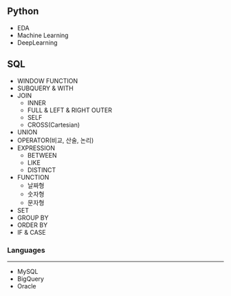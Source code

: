 ## Python
- EDA
- Machine Learning
- DeepLearning

## SQL
- WINDOW FUNCTION
- SUBQUERY & WITH
- JOIN
  - INNER
  - FULL & LEFT & RIGHT OUTER
  - SELF
  - CROSS(Cartesian)
- UNION
- OPERATOR(비교, 산술, 논리)
- EXPRESSION
  - BETWEEN
  - LIKE
  - DISTINCT
- FUNCTION
  - 날짜형
  - 숫자형
  - 문자형
- SET
- GROUP BY
- ORDER BY
- IF & CASE

### Languages
---
- MySQL
- BigQuery
- Oracle